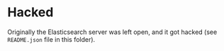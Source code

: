 # Hacked

Originally the Elasticsearch server was left open, and it got hacked (see `README.json` file in this folder).

